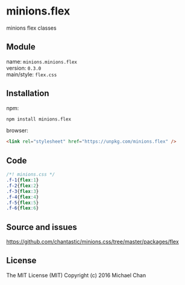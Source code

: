 # minions.flex
minions flex classes

## Module
name: `minions.minions.flex`  
version: `0.3.0`  
main/style: `flex.css`  

## Installation
npm:
```bash
npm install minions.flex
```

browser:
```html
<link rel="stylesheet" href="https://unpkg.com/minions.flex" />
```

## Code
```css
/*! minions.css */
.f-1{flex:1}
.f-2{flex:2}
.f-3{flex:3}
.f-4{flex:4}
.f-5{flex:5}
.f-6{flex:6}

```

## Source and issues

https://github.com/chantastic/minions.css/tree/master/packages/flex

## License

The MIT License (MIT)
Copyright (c) 2016 Michael Chan